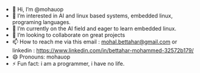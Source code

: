 - 👋 Hi, I’m @mohauop
- 👀 I’m interested in AI and linux based systems, embedded linux, programing languages.
- 🌱 I’m currently on the AI field and eager to learn embedded linux.
- 💞️ I’m looking to collaborate on great projects
- 📫 How to reach me via this email : mohal.bettahar@gmail.com   or linkedin : https://www.linkedin.com/in/bettahar-mohammed-32572b179/
- 😄 Pronouns: mohauop 
- ⚡ Fun fact: i am a programmer, i have no life.

<!---
mohauop/mohauop is a ✨ special ✨ repository because its `README.md` (this file) appears on your GitHub profile.
You can click the Preview link to take a look at your changes.
--->
